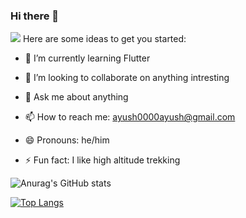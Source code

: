 
### Hi there 👋
![](https://komarev.com/ghpvc/?username=Ayush0Chaudhary&color=blueviolet&style=for-the-badge)
Here are some ideas to get you started:
<!--
- 🔭 I’m currently working on ...-->
<!--- 🤔 I’m looking for help with -->
- 🌱 I’m currently learning Flutter
- 👯 I’m looking to collaborate on anything intresting

- 💬 Ask me about anything
- 📫 How to reach me: ayush0000ayush@gmail.com 
- 😄 Pronouns: he/him
- ⚡ Fun fact: I like high altitude trekking 


![Anurag's GitHub stats](https://github-readme-stats.vercel.app/api?username=Ayush0Chaudhary&theme=codeSTACKr&show_icons=true)


[![Top Langs](https://github-readme-stats.vercel.app/api/top-langs/?username=Ayush0Chaudhary&theme=codeSTACK&langs_count=5)](https://github.com/anuraghazra/github-readme-stats)

